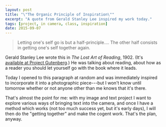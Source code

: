 ```yaml
---
layout: post
title: "\"The Organic Principle of Inspiration\""
excerpt: "A quote from Gerald Stanley Lee inspired my work today."
tags: [project, in camera, class, inspiration]
date: 2015-09-07
---
```


> Letting one's self go is but a half-principle.... The other half consists in getting one's self together again.

Gerald Stanley Lee wrote this in _The Lost Art of Reading_, 1902. (It's [available at Project Gutenberg](http://www.gutenberg.org/ebooks/26312).) He was talking about reading, about how as a reader you should let yourself go with the book where it leads.

Today I opened to this paragraph at random and was immediately inspired to incorporate it into a photographic piece---but I won't know until tomorrow whether or not anyone other than me knows that it's there.

That's almost the point for me: with my image and text project I want to explore various ways of bringing text into the camera, and once I have a method which works (not too much success yet, but it's early days), I will then do the "getting together" and make the cogent work. That's the plan, anyway.
